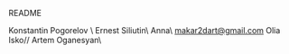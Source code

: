 README

Konstantin Pogorelov \\
Ernest Siliutin\\
Anna\\ makar2dart@gmail.com
Olia Isko//
Artem Oganesyan\\


